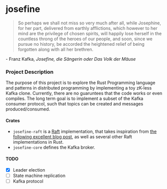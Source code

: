# josefine

> So perhaps we shall not miss so very much after all, while Josephine, for her part, delivered from earthly afflictions, which however to her mind are the privilege of chosen spirits, will happily lose herself in the countless throng of the heroes of our people, and soon, since we pursue no history, be accorded the heightened relief of being forgotten along with all her brethren.

\- Franz Kafka, *Josefine, die Sängerin oder Das Volk der Mäuse*

### Project Description

The purpose of this project is to explore the Rust Programming language and patterns in distributed programming by implementing a toy zK-less Kafka clone. Currently, there are no guaruntees that the code works or even compiles. The long term goal is to implement a subset of the Kafka consumer protocol, such that topics can be created and messages produced/consumed.

#### Crates

- `josefine-raft` is a [Raft](raft.github.io) implementation, that takes inspiration from [the following excellent blog post](https://hoverbear.org/blog/rust-state-machine-pattern/), as well as several other Raft implementations in Rust.
- `josefine-core` defines the Kafka broker.


#### TODO

- [x] Leader election
- [ ] State machine replication
- [ ] Kafka protocol
